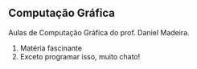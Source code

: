 ## Computação Gráfica
Aulas de Computação Gráfica do prof. Daniel Madeira.

1. Matéria fascinante 
2. Exceto programar isso, muito chato!
